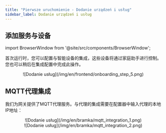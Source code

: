 ```yaml
---
title: "Pierwsze uruchomienie - Dodanie urządzeń i usług"
sidebar_label: Dodanie urządzeń i usług
---
```


## 添加服务与设备

import BrowserWindow from '@site/src/components/BrowserWindow';

首次运行时，您可以配置与智能设备的集成，这些设备将通过家庭助手进行控制。您也可以稍后在集成配置中完成此操作。

<BrowserWindow url="http://ais-dom.local">
<center>
![Dodanie usług](/img/en/frontend/onboarding_step_5.png)
</center>
</BrowserWindow>

## MQTT代理集成

我们为网关提供了MQTT代理服务。与代理的集成需要在配置器中输入代理的本地IP地址：

<BrowserWindow url="http://ais-dom.local">
<center>
![Dodanie usług](/img/en/bramka/mqtt_integration_1.png)
</center>
</BrowserWindow>

<BrowserWindow url="http://ais-dom.local">
<center>
![Dodanie usług](/img/en/bramka/mqtt_integration_2.png)
</center>
</BrowserWindow>